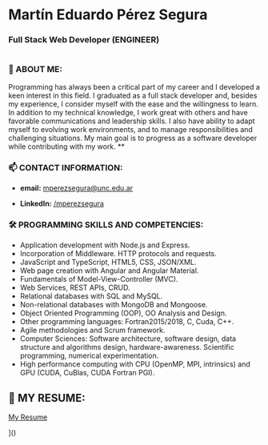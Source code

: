 # Martín Eduardo Pérez Segura

### Full Stack Web Developer (ENGINEER)

#



### 💬 ABOUT ME: 
Programming has always been a critical part of my career and I developed a keen interest in this field. I graduated as a full stack developer and, besides my experience, I consider myself with the ease and the willingness to learn. In addition to my technical knowledge, I work great with others and have favorable communications and leadership skills. I also have ability to adapt myself to evolving work environments, and to manage responsibilities and challenging situations. My main goal is to progress as a software developer while contributing with my work. **

<!--
**marperseg/marperseg** is a ✨ _special_ ✨ repository because its `README.md` (this file) appears on your GitHub profile.

Here are some ideas to get you started:

- 🔭 I’m currently working on ...
- 🌱 I’m currently learning ...
- 👯 I’m looking to collaborate on ...
- 🤔 I’m looking for help with ...
- 💬 Ask me about ...

- 😄 Pronouns: ...
- ⚡ Fun fact: ...
-->

### 📫 CONTACT INFORMATION:

- **email:** [ mperezsegura@unc.edu.ar](mailto:mperezsegura@unc.edu.ar)

- **LinkedIn:** [ /mperezsegura </P> ](https://www.linkedin.com/in//mperezsegura/)

### 🛠 PROGRAMMING SKILLS AND COMPETENCIES:

-	Application development with Node.js and Express.
-	Incorporation of Middleware. HTTP protocols and requests.
-	JavaScript and TypeScript, HTML5, CSS, JSON/XML.
-	Web page creation with Angular and Angular Material.
- Fundamentals of Model-View-Controller (MVC).
-	Web Services, REST APIs, CRUD.
-	Relational databases with SQL and MySQL.
-	Non-relational databases with MongoDB and Mongoose.
-	Object Oriented Programming (OOP), OO Analysis and Design.
-	Other programming languages: Fortran2015/2018, C, Cuda, C++.
- Agile methodologies and Scrum framework.
- Computer Sciences: Software architecture, software design, data structure and algorithms design, hardware-awareness. Scientific programming, numerical experimentation.
- High performance computing with CPU (OpenMP, MPI, intrinsics) and GPU (CUDA, CuBlas, CUDA Fortran PGI). 

## 📑 MY RESUME:
[My Resume </P>](https://github.com/marperseg/marperseg/raw/main/Mart%C3%ADn%20Eduardo%20P%C3%A9rez%20Segura_CV_p.pdf)]()



